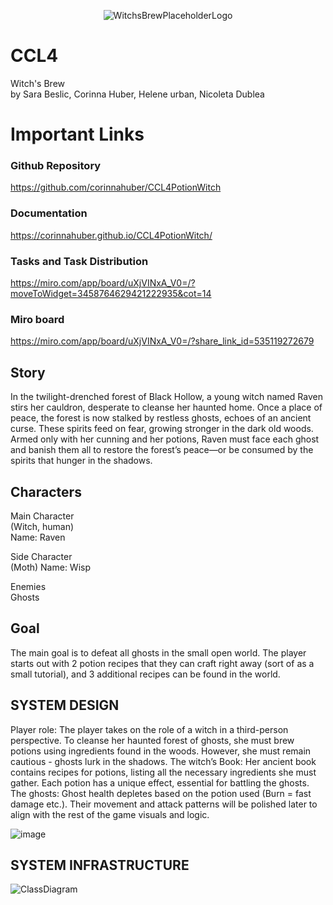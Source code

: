 <p align="center">
  <img src="https://github.com/user-attachments/assets/062db6f0-c532-4d08-8a12-d0c5258b44da" alt="WitchsBrewPlaceholderLogo">
</p>


# CCL4
Witch's Brew
<br>
by Sara Beslic, Corinna Huber, Helene urban, Nicoleta Dublea

# Important Links
### Github Repository
https://github.com/corinnahuber/CCL4PotionWitch

### Documentation
https://corinnahuber.github.io/CCL4PotionWitch/

### Tasks and Task Distribution
https://miro.com/app/board/uXjVINxA_V0=/?moveToWidget=3458764629421222935&cot=14

### Miro board
https://miro.com/app/board/uXjVINxA_V0=/?share_link_id=535119272679

## Story
In the twilight-drenched forest of Black Hollow, a young witch named Raven stirs her cauldron, desperate to cleanse her haunted home. 
Once a place of peace, the forest is now stalked by restless ghosts, echoes of an ancient curse. These spirits feed on fear, growing stronger in the dark old woods.
 Armed only with her cunning and her potions, Raven must face each ghost and banish them all to restore the forest’s peace—or be consumed by the spirits that hunger in the shadows.

## Characters
Main Character
<br>
(Witch, human)
<br>
Name: Raven

Side Character
<br>
(Moth) Name: Wisp

Enemies
<br>
Ghosts

## Goal
The main goal is to defeat all ghosts in the small open world. The player starts out with 2 potion recipes that they can craft right away (sort of as a small tutorial), 
and 3 additional recipes can be found in the world.

## SYSTEM DESIGN
Player role:
The player takes on the role of a witch in a third-person perspective. To cleanse her haunted forest of ghosts, 
she must brew potions using ingredients found in the woods. 
However, she must remain cautious - ghosts lurk in the shadows.
The witch’s Book:
Her ancient book contains recipes for potions, listing all the necessary ingredients she must gather. 
Each potion has a unique effect, essential for battling the ghosts.
The ghosts:
Ghost health depletes based on the potion used (Burn = fast damage etc.). 
Their movement and attack patterns will be polished later to align with the rest of the game visuals and logic.

![image](https://github.com/user-attachments/assets/f6d642a0-3300-4ea4-8d5d-6f794bae8cf6)

## SYSTEM INFRASTRUCTURE
![ClassDiagram](https://github.com/user-attachments/assets/926b4e39-fdb8-4a14-94c6-d99f7624ed8c)

